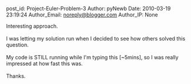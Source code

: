 post_id: Project-Euler-Problem-3
Author: pyNewb
Date: 2010-03-19 23:19:24
Author_Email: noreply@blogger.com
Author_IP: None

Interesting approach.<br /><br />I was letting my solution run when I decided to see how others solved this question.<br /><br />My code is STILL running while I&#39;m typing this [~5mins], so I was really impressed at how fast this was.<br /><br />Thanks.
